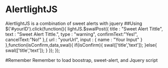 # AlertlightJS
AlertlightJS is a combination of sweet alerts with jquery
##Using
    $('#yourID').click(function(){
            lightJS.$swalPost({
                title : "Sweet Alert Tittle",
                text  : "Sweet Alert Tittle.",
                type  : "warning",
                confirmText:"Yes!",
                cancelText:"No!"
            },{
                url : "yourUrl",
                input   : {
                    name  : "Your Input"
                }
            },function(isConfirm,data,swal){
                if(isConfirm){
                        swal(['title','text']);
                }else{
                    swal(['title','text']);
                }
            });
        });
        
#Remember
Remember to load boostrap, sweet-alert, and Jquery script
    